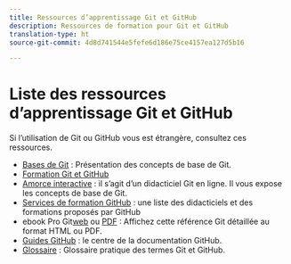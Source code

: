 ```yaml
---
title: Ressources d’apprentissage Git et GitHub
description: Ressources de formation pour Git et GitHub
translation-type: ht
source-git-commit: 4d8d741544e5fefe6d186e75ce4157ea127d5b16

---
```



# Liste des ressources d’apprentissage Git et GitHub

Si l’utilisation de Git ou GitHub vous est étrangère, consultez ces ressources.

- [Bases de Git](https://git-scm.com/book/en/v2/Getting-Started-Git-Basics) : Présentation des concepts de base de Git.
- [Formation Git et GitHub](https://help.github.com/articles/good-resources-for-learning-git-and-github/)
- [Amorce interactive](https://try.github.io/) : il s’agit d’un didacticiel Git en ligne. Il vous expose les concepts de base de Git.
- [Services de formation GitHub](https://services.github.com/training/) : une liste des didacticiels et des formations proposés par GitHub
- ebook Pro Git[web](https://git-scm.com/book/en/v2) ou [PDF](https://progit2.s3.amazonaws.com/en/2016-03-22-f3531/progit-en.1084.pdf) : Affichez cette référence Git détaillée au format HTML ou PDF.
- [Guides GitHub](https://guides.github.com/) : le centre de la documentation GitHub.
- [Glossaire](https://help.github.com/articles/github-glossary) : Glossaire pratique des termes Git et GitHub.
